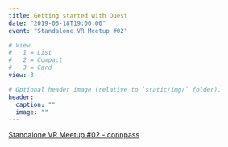 ```yaml
---
title: Getting started with Quest
date: "2019-06-18T19:00:00"
event: "Standalone VR Meetup #02"

# View.
#   1 = List
#   2 = Compact
#   3 = Card
view: 3

# Optional header image (relative to `static/img/` folder).
header:
  caption: ""
  image: ""
---
```


[Standalone VR Meetup #02 - connpass](https://standalone-vr.connpass.com/event/132070/)
